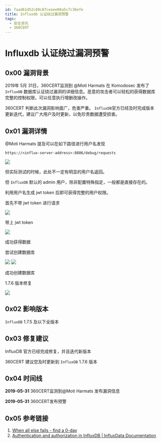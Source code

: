 ```yaml
---
id: faad61d52c89c8fceaee08a5c7c36efe
title: Influxdb 认证绕过漏洞预警
tags: 
  - 安全资讯
  - 360CERT
---
```


# Influxdb 认证绕过漏洞预警

0x00 漏洞背景
---------


2019年 5月 31日，360CERT监测到 @Moti Harmats 在 Komodosec 发布了 `InfluxDB` 数据库认证绕过漏洞的详细信息。恶意的攻击者可以轻松的获得数据库完整的控制权限，可以任意执行增删改操作。


360CERT 判断此次漏洞影响面广，危害严重。 `InfluxDB`官方已经及时完成版本更新迭代，建议广大用户及时更新，以免珍贵数据遭受损害。


0x01 漏洞详情
---------


@Moti Harmats 提及可以在如下路径进行用户名发现


`https://<influx-server-address>:8086/debug/requests`


![](https://p403.ssl.qhimgs4.com/t019e8fd7a2f3670dcb.png)


但实际测试的时候，此处不一定有明显的用户名返回。


但 `InfluxDB` 默认的 admin 用户，除非配置特殊指定，一般都是直接存在的。


利用用户名生成 jwt token 后即可获得完整的用户权限。


首先不带 jwt token 进行请求


![](https://p403.ssl.qhimgs4.com/t01e4bee3bd12cd1ef5.png)


带上 jwt token


![](https://p403.ssl.qhimgs4.com/t0142db56fd6e180331.png)


成功获得数据


尝试创建数据库


![](https://p403.ssl.qhimgs4.com/t01a7dd9d0d232654ab.png)
![](https://p403.ssl.qhimgs4.com/t0152c8f2da83d8845b.png)


成功创建数据库


1.7.6 版本修复


![](https://p403.ssl.qhimgs4.com/t01ec94888cc6b2d24f.png)


0x02 影响版本
---------


`InfluxDB` 1.7.5 及以下全版本


0x03 修复建议
---------


InfluxDB 官方已经完成修复，并且迭代新版本


360CERT 建议您及时更新到 `InfluxDB` 1.7.6 版本


0x04 时间线
--------


**2019-05-31** 360CERT监测到@Moti Harmats 发布漏洞信息


**2019-05-31** 360CERT发布预警


0x05 参考链接
---------


1. [When all else fails - find a 0-day](https://www.komodosec.com/post/when-all-else-fails-find-a-0-day)
2. [Authentication and authorization in InfluxDB | InfluxData Documentation](https://docs.influxdata.com/influxdb/v1.7/administration/authentication_and_authorization/)


